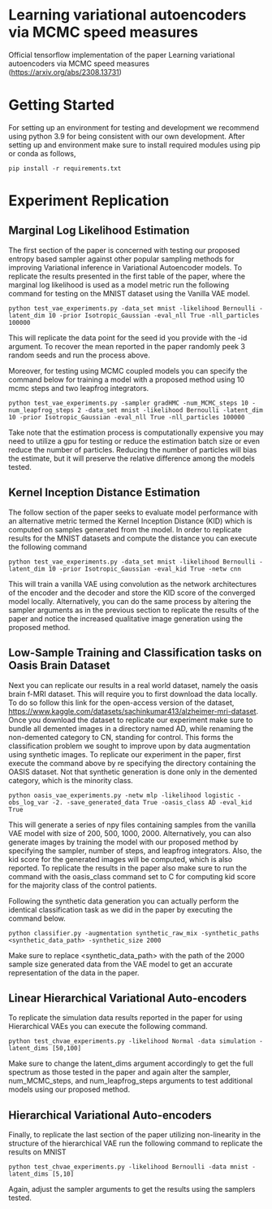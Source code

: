 # Learning variational autoencoders via MCMC speed measures

Official tensorflow implementation of the paper Learning variational autoencoders via MCMC speed measures (https://arxiv.org/abs/2308.13731)


# Getting Started

For setting up an environment for testing and development we recommend using python 3.9 for being consistent with our own development.
After setting up and environment make sure to install required modules using pip or conda as follows,

```
pip install -r requirements.txt
```

# Experiment Replication

## Marginal Log Likelihood Estimation

The first section of the paper is concerned with testing our proposed entropy based sampler against other popular sampling methods 
for improving Variational inference in Variational Autoencoder models. To replicate the results presented in the first table of the paper, 
where the marginal log likelihood is used as a model metric run the following command for testing on the MNIST dataset using the Vanilla VAE model.

```
python test_vae_experiments.py -data_set mnist -likelihood Bernoulli -latent_dim 10 -prior Isotropic_Gaussian -eval_nll True -nll_particles 100000
```

This will replicate the data point for the seed id you provide with the -id argument. 
To recover the mean reported in the paper randomly peek 3 random seeds and run the process above.

Moreover, for testing using MCMC coupled models you can specify the command below for training a model with a proposed method using 10 mcmc steps and two leapfrog integrators. 

```
python test_vae_experiments.py -sampler gradHMC -num_MCMC_steps 10 -num_leapfrog_steps 2 -data_set mnist -likelihood Bernoulli -latent_dim 10 -prior Isotropic_Gaussian -eval_nll True -nll_particles 100000
```

Take note that the estimation process is computationally expensive you may need to utilize a gpu for testing or reduce the estimation batch size or even reduce the number of particles.
Reducing the number of particles will bias the estimate, but it will preserve the relative difference among the models tested. 


## Kernel Inception Distance Estimation

The follow section of the paper seeks to evaluate model performance with an alternative metric termed the Kernel Inception Distance (KID) 
which is computed on samples generated from the model. In order to replicate results for the MNIST datasets and compute the distance you can execute the following command

```
python test_vae_experiments.py -data_set mnist -likelihood Bernoulli -latent_dim 10 -prior Isotropic_Gaussian -eval_kid True -netw cnn
```

This will train a vanilla VAE using convolution as the network architectures of the encoder and the decoder and store the KID score of the converged model locally. Alternatively,
you can do the same process by altering the sampler arguments as in the previous section to replicate the results of the paper and notice the increased qualitative image generation using the proposed method.

## Low-Sample Training and Classification tasks on Oasis Brain Dataset

Next you can replicate our results in a real world dataset, namely the oasis brain f-MRI dataset. This will require you to first download the data locally. To do so follow this link for the open-access version of the dataset, https://www.kaggle.com/datasets/sachinkumar413/alzheimer-mri-dataset. 
Once you download the dataset to replicate our experiment make sure to bundle all demented images in a directory named AD, while renaming the non-demented category to CN, standing for control. This forms the classification problem we sought to improve upon by data augmentation using synthetic images. To replicate our experiment in the paper,
first execute the command above by re specifying the directory containing the OASIS dataset. Not that synthetic generation is done only in the demented category, which is the minority class.

```
python oasis_vae_experiments.py -netw mlp -likelihood logistic -obs_log_var -2. -save_generated_data True -oasis_class AD -eval_kid True
```

This will generate a series of npy files containing samples from the vanilla VAE model with size of 200, 500, 1000, 2000. Alternatively, you can also generate images by training the model with our proposed method by specifying the sampler, number of steps, and leapfrog integrators.
Also, the kid score for the generated images will be computed, which is also reported. To replicate the results in the paper also make sure to run the command with the oasis_class command set to C for computing kid score for the majority class of the control patients. 

Following the synthetic data generation you can actually perform the identical classification task as we did in the paper by executing the command below.

```
python classifier.py -augmentation synthetic_raw_mix -synthetic_paths <synthetic_data_path> -synthetic_size 2000
```

Make sure to replace <synthetic_data_path> with the path of the 2000 sample size generated data from the VAE model to get an accurate representation of the data in the paper.


## Linear Hierarchical Variational Auto-encoders

To replicate the simulation data results reported in the paper for using Hierarchical VAEs you can execute the following command.

```
python test_chvae_experiments.py -likelihood Normal -data simulation -latent_dims [50,100]
```

Make sure to change the latent_dims argument accordingly to get the full spectrum as those tested in the paper and again alter the sampler, num_MCMC_steps, and num_leapfrog_steps arguments to 
test additional models using our proposed method. 

## Hierarchical Variational Auto-encoders

Finally, to replicate the last section of the paper utilizing non-linearity in the structure of the hierarchical VAE run the following command to replicate the results on MNIST

```
python test_chvae_experiments.py -likelihood Bernoulli -data mnist -latent_dims [5,10]
```

Again, adjust the sampler arguments to get the results using the samplers tested. 
























